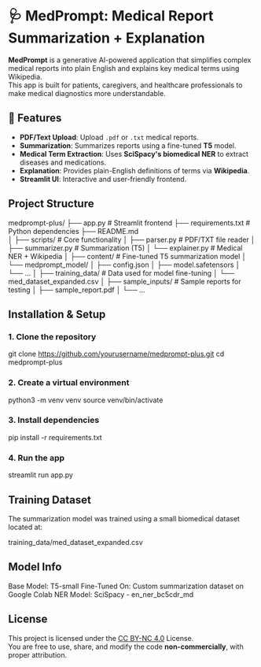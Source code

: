 # 🩺 MedPrompt: Medical Report Summarization + Explanation

**MedPrompt** is a generative AI-powered application that simplifies complex medical reports into plain English and explains key medical terms using Wikipedia.  
This app is built for patients, caregivers, and healthcare professionals to make medical diagnostics more understandable.


## 🚀 Features

- **PDF/Text Upload**: Upload `.pdf` or `.txt` medical reports.
- **Summarization**: Summarizes reports using a fine-tuned **T5** model.
- **Medical Term Extraction**: Uses **SciSpacy's biomedical NER** to extract diseases and medications.
- **Explanation**: Provides plain-English definitions of terms via **Wikipedia**.
- **Streamlit UI**: Interactive and user-friendly frontend.


## Project Structure

medprompt-plus/
├── app.py                      # Streamlit frontend
├── requirements.txt            # Python dependencies
├── README.md                 
│
├── scripts/                    # Core functionality
│   ├── parser.py               # PDF/TXT file reader
│   ├── summarizer.py           # Summarization (T5)
│   └── explainer.py            # Medical NER + Wikipedia
│
├── content/                    # Fine-tuned T5 summarization model
│   └── medprompt_model/
│       ├── config.json
│       ├── model.safetensors
│       └── ...
│
├── training_data/              # Data used for model fine-tuning
│   └── med_dataset_expanded.csv
│
├── sample_inputs/              # Sample reports for testing
│   ├── sample_report.pdf
│   └── ...


## Installation & Setup

### 1. **Clone the repository**

git clone https://github.com/yourusername/medprompt-plus.git
cd medprompt-plus

### 2. **Create a virtual environment**

python3 -m venv venv
source venv/bin/activate

### 3. **Install dependencies**

pip install -r requirements.txt

### 4. **Run the app**

streamlit run app.py

## Training Dataset

The summarization model was trained using a small biomedical dataset located at:

training_data/med_dataset_expanded.csv

## Model Info

Base Model: T5-small
Fine-Tuned On: Custom summarization dataset on Google Colab
NER Model: SciSpacy - en_ner_bc5cdr_md


## License

This project is licensed under the [CC BY-NC 4.0](https://creativecommons.org/licenses/by-nc/4.0/) License.  
You are free to use, share, and modify the code **non-commercially**, with proper attribution.


